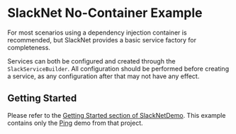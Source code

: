 ﻿# SlackNet No-Container Example
For most scenarios using a dependency injection container is recommended, but SlackNet provides a basic service factory for completeness.

Services can both be configured and created through the `SlackServiceBuilder`. All configuration should be performed before creating a service, as any configuration after that may not have any effect.

## Getting Started
Please refer to the [Getting Started section of SlackNetDemo](../SlackNetDemo#getting-started).
This example contains only the [Ping](./PingDemo.cs) demo from that project.